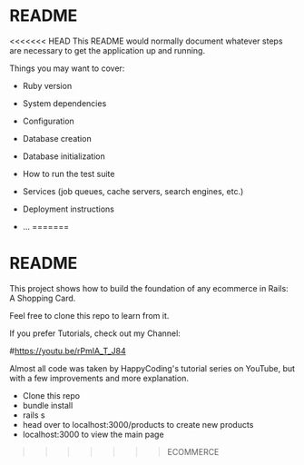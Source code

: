 # README

<<<<<<< HEAD
This README would normally document whatever steps are necessary to get the
application up and running.

Things you may want to cover:

* Ruby version

* System dependencies

* Configuration

* Database creation

* Database initialization

* How to run the test suite

* Services (job queues, cache servers, search engines, etc.)

* Deployment instructions

* ...
=======
# README

This project shows how to build the foundation of any ecommerce in Rails:
A Shopping Card.




Feel free to clone this repo to learn from it. 


If you prefer Tutorials, check out my Channel: 


#https://youtu.be/rPmlA_T_J84


Almost all code was taken by HappyCoding's tutorial series on YouTube, but with
a few improvements and more explanation. 






* Clone this repo
* bundle install
* rails s
* head over to localhost:3000/products to create new products
* localhost:3000 to view the main page
>>>>>>> ECOMMERCE
